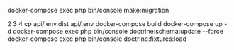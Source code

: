 docker-compose exec php bin/console make:migration

2
3
4
cp api/.env.dist api/.env
docker-compose build
docker-compose up -d
docker-compose exec php bin/console doctrine:schema:update --force
docker-compose exec php bin/console doctrine:fixtures:load